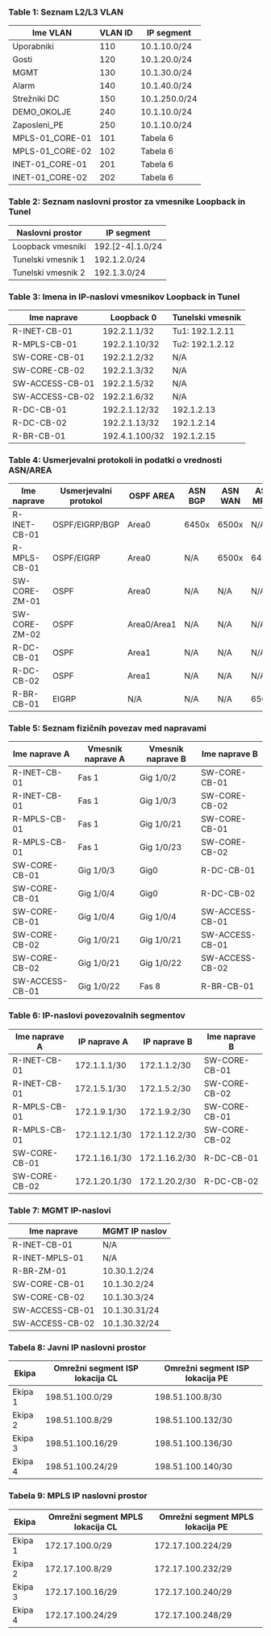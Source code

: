 
### Table 1: Seznam L2/L3 VLAN

| Ime VLAN         | VLAN ID | IP segment      |
|------------------|---------|-----------------|
| Uporabniki       | 110     | 10.1.10.0/24    |
| Gosti            | 120     | 10.1.20.0/24    |
| MGMT             | 130     | 10.1.30.0/24    |
| Alarm            | 140     | 10.1.40.0/24    |
| Strežniki DC     | 150     | 10.1.250.0/24   |
| DEMO_OKOLJE      | 240     | 10.1.10.0/24    |
| Zaposleni_PE     | 250     | 10.1.10.0/24    |
| MPLS-01_CORE-01  | 101     | Tabela 6        |
| MPLS-01_CORE-02  | 102     | Tabela 6        |
| INET-01_CORE-01  | 201     | Tabela 6        |
| INET-01_CORE-02  | 202     | Tabela 6        |

### Table 2: Seznam naslovni prostor za vmesnike Loopback in Tunel

| Naslovni prostor | IP segment      |
|------------------|-----------------|
| Loopback vmesniki| 192.[2-4].1.0/24|
| Tunelski vmesnik 1 | 192.1.2.0/24   |
| Tunelski vmesnik 2 | 192.1.3.0/24   |

### Table 3: Imena in IP-naslovi vmesnikov Loopback in Tunel

| Ime naprave     | Loopback 0       | Tunelski vmesnik |
|-----------------|------------------|------------------|
| R-INET-CB-01    | 192.2.1.1/32     | Tu1: 192.1.2.11  |
| R-MPLS-CB-01    | 192.2.1.10/32    | Tu2: 192.1.2.12  |
| SW-CORE-CB-01   | 192.2.1.2/32     | N/A              |
| SW-CORE-CB-02   | 192.2.1.3/32     | N/A              |
| SW-ACCESS-CB-01 | 192.2.1.5/32     | N/A              |
| SW-ACCESS-CB-02 | 192.2.1.6/32     | N/A              |
| R-DC-CB-01      | 192.2.1.12/32    | 192.1.2.13       |
| R-DC-CB-02      | 192.2.1.13/32    | 192.1.2.14       |
| R-BR-CB-01      | 192.4.1.100/32   | 192.1.2.15       |

### Table 4: Usmerjevalni protokoli in podatki o vrednosti ASN/AREA

| Ime naprave     | Usmerjevalni protokol | OSPF AREA   | ASN BGP | ASN WAN | ASN MPLS |
|-----------------|-----------------------|-------------|---------|---------|----------|
| R-INET-CB-01    | OSPF/EIGRP/BGP        | Area0       | 6450x   | 6500x   | N/A      |
| R-MPLS-CB-01    | OSPF/EIGRP            | Area0       | N/A     | 6500x   | 6450x    |
| SW-CORE-ZM-01   | OSPF                  | Area0       | N/A     | N/A     | N/A      |
| SW-CORE-ZM-02   | OSPF                  | Area0/Area1 | N/A     | N/A     | N/A      |
| R-DC-CB-01      | OSPF                  | Area1       | N/A     | N/A     | N/A      |
| R-DC-CB-02      | OSPF                  | Area1       | N/A     | N/A     | N/A      |
| R-BR-CB-01      | EIGRP                 | N/A         | N/A     | N/A     | 6500x    |

### Table 5: Seznam fizičnih povezav med napravami

| Ime naprave A   | Vmesnik naprave A | Vmesnik naprave B | Ime naprave B  |
|-----------------|-------------------|-------------------|----------------|
| R-INET-CB-01    | Fas 1             | Gig 1/0/2         | SW-CORE-CB-01  |
| R-INET-CB-01    | Fas 1             | Gig 1/0/3         | SW-CORE-CB-02  |
| R-MPLS-CB-01    | Fas 1             | Gig 1/0/21        | SW-CORE-CB-01  |
| R-MPLS-CB-01    | Fas 1             | Gig 1/0/23        | SW-CORE-CB-02  |
| SW-CORE-CB-01   | Gig 1/0/3         | Gig0              | R-DC-CB-01     |
| SW-CORE-CB-01   | Gig 1/0/4         | Gig0              | R-DC-CB-02     |
| SW-CORE-CB-01   | Gig 1/0/4         | Gig 1/0/4         | SW-ACCESS-CB-01|
| SW-CORE-CB-02   | Gig 1/0/21        | Gig 1/0/21        | SW-ACCESS-CB-01|
| SW-CORE-CB-02   | Gig 1/0/21        | Gig 1/0/22        | SW-ACCESS-CB-02|
| SW-ACCESS-CB-01 | Gig 1/0/22        | Fas 8             | R-BR-CB-01     |

### Table 6: IP-naslovi povezovalnih segmentov

| Ime naprave A  | IP naprave A     | IP naprave B     | Ime naprave B  |
|----------------|------------------|------------------|----------------|
| R-INET-CB-01   | 172.1.1.1/30     | 172.1.1.2/30     | SW-CORE-CB-01  |
| R-INET-CB-01   | 172.1.5.1/30     | 172.1.5.2/30     | SW-CORE-CB-02  |
| R-MPLS-CB-01   | 172.1.9.1/30     | 172.1.9.2/30     | SW-CORE-CB-01  |
| R-MPLS-CB-01   | 172.1.12.1/30    | 172.1.12.2/30    | SW-CORE-CB-02  |
| SW-CORE-CB-01  | 172.1.16.1/30    | 172.1.16.2/30    | R-DC-CB-01     |
| SW-CORE-CB-02  | 172.1.20.1/30    | 172.1.20.2/30    | R-DC-CB-02     |

### Table 7: MGMT IP-naslovi

| Ime naprave      | MGMT IP naslov     |
|------------------|--------------------|
| R-INET-CB-01     | N/A                |
| R-INET-MPLS-01   | N/A                |
| R-BR-ZM-01       | 10.30.1.2/24       |
| SW-CORE-CB-01    | 10.1.30.2/24       |
| SW-CORE-CB-02    | 10.1.30.3/24       |
| SW-ACCESS-CB-01  | 10.1.30.31/24      |
| SW-ACCESS-CB-02  | 10.1.30.32/24      |

### Tabela 8: Javni IP naslovni prostor

| Ekipa  | Omrežni segment ISP lokacija CL | Omrežni segment ISP lokacija PE |
|--------|--------------------------------|--------------------------------|
| Ekipa 1| 198.51.100.0/29               | 198.51.100.8/30                |
| Ekipa 2| 198.51.100.8/29               | 198.51.100.132/30              |
| Ekipa 3| 198.51.100.16/29              | 198.51.100.136/30              |
| Ekipa 4| 198.51.100.24/29              | 198.51.100.140/30              |

### Tabela 9: MPLS IP naslovni prostor

| Ekipa  | Omrežni segment MPLS lokacija CL | Omrežni segment MPLS lokacija PE |
|--------|---------------------------------|---------------------------------|
| Ekipa 1| 172.17.100.0/29                 | 172.17.100.224/29               |
| Ekipa 2| 172.17.100.8/29                 | 172.17.100.232/29               |
| Ekipa 3| 172.17.100.16/29                | 172.17.100.240/29               |
| Ekipa 4| 172.17.100.24/29                | 172.17.100.248/29               |